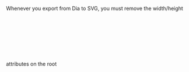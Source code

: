 Whenever you export from Dia to SVG, you must remove the width/height
attributes on the root <svg> element. If you forget to do that, it will not
resize dynamically. Advice: use the Makefile in this directory.
